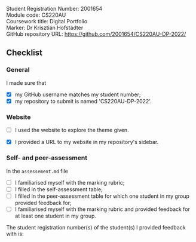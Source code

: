 Student Registration Number: 2001654   
Module code: CS220AU  
Coursework title: Digital Portfolio  
Marker: Dr Krisztián Hofstädter  
GitHub repository URL: https://github.com/2001654/CS220AU-DP-2022/  

## Checklist
<!-- #todo : complete the checklist below by simply replacing the space with an 'x' as seen in the first checkpoint below. --> 

### General
I made sure that

- [x] my GitHub username matches my student number;
- [x] my repository to submit is named 'CS220AU-DP-2022'.

### Website
- [ ] I used the website to explore the theme given.
- [x] I provided a URL to my website in my repository's sidebar.


### Self- and peer-assessment
In the `assessement.md` file

- [ ] I familiarised myself with the marking rubric;
- [ ] I filled in the self-assessment table;
- [ ] I filled in the peer-assessment table for which one student in my group provided feedback for;
- [ ] I familiarised myself with the marking rubric and provided feedback for at least one student in my group.

The student registration number(s) of the student(s) I provided feedback with is: <!-- #todo : add your classmate's student number -->  

<!-- #todo : 
- delete all unnecessary HTML comments in this file 
- download this .md file to your computer
- download file and rename it so that they show your student number e.g. `0610279-dp-checklist.md` 
- submit this file on FASER
- relax
-->

